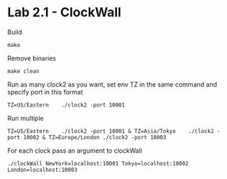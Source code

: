 Lab 2.1 - ClockWall
===================

Build
```
make
```
Remove binaries
```
make clean
```
Run as many clock2 as you want, set env TZ in the same command and specify port in this format
```
TZ=US/Eastern    ./clock2 -port 10001
```
Run multiple
```
TZ=US/Eastern    ./clock2 -port 10001 & TZ=Asia/Tokyo    ./clock2 -port 10002 & TZ=Europe/London ./clock2 -port 10003
```
For each clock pass an argument to clockWall
```
./clockWall NewYork=localhost:10001 Tokyo=localhost:10002 London=localhost:10003
```